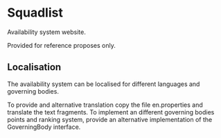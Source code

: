 # Squadlist

Availability system website.

Provided for reference proposes only.


## Localisation

The availability system can be localised for different languages and governing bodies.

To provide and alternative translation copy the file en.properties and translate the text fragments.
To implement an different governing bodies points and ranking system, provide an alternative implementation of the GoverningBody interface.

